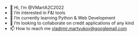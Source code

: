 - 👋 Hi, I’m @VMartA2C2022
- 👀 I’m interested in F&I tools
- 🌱 I’m currently learning Python & Web Development
- 💞️ I’m looking to collaborate on credit applications of any kind
- 📫 How to reach me vladimir.martyukov@googlemail.com

<!---
VMartA2C2022/VMartA2C2022 is a ✨ special ✨ repository because its `README.md` (this file) appears on your GitHub profile.
You can click the Preview link to take a look at your changes.
--->
